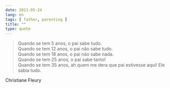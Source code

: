 ```yaml
---
date: 2011-05-24
lang: en
tags: [ father, parenting ]
title: ""
type: quote
---
```


> Quando se tem 5 anos, o pai sabe tudo.\
> Quando se tem 12 anos, o pai não sabe tudo.\
> Quando se tem 18 anos, o pai não sabe nada.\
> Quando se tem 25 anos, o pai sabe tanto!\
> Quando se tem 35 anos, ah quem me dera que pai estivesse aqui! Ele
> sabia tudo.

Christiane Fleury

